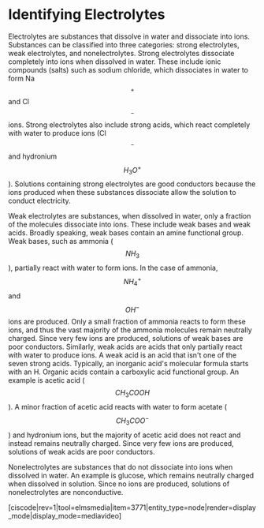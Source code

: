 
# Identifying Electrolytes

Electrolytes are substances that dissolve in water and dissociate into ions. Substances can be classified into three categories: strong electrolytes, weak electrolytes, and nonelectrolytes. Strong electrolytes dissociate completely into ions when dissolved in water. These include ionic compounds (salts) such as sodium chloride, which dissociates in water to form Na$$^+$$ and Cl$$^-$$ ions. Strong electrolytes also include strong acids, which react completely with water to produce ions (Cl$$^-$$ and hydronium $$H_3O^+$$). Solutions containing strong electrolytes are good conductors because the ions produced when these substances dissociate allow the solution to conduct electricity. 

Weak electrolytes are substances, when dissolved in water, only a fraction of the molecules dissociate into ions. These include weak bases and weak acids. Broadly speaking, weak bases contain an amine functional group. Weak bases, such as ammonia ($$NH_3$$), partially react with water to form ions. In the case of ammonia, $$NH_4^+$$ and $$OH^-$$ ions are produced. Only a small fraction of ammonia reacts to form these ions, and thus the vast majority of the ammonia molecules remain neutrally charged. Since very few ions are produced, solutions of weak bases are poor conductors. Similarly, weak acids are acids that only partially react with water to produce ions. A weak acid is an acid that isn't one of the seven strong acids. Typically, an inorganic acid's molecular formula starts with an H.  Organic acids contain a carboxylic acid functional group. An example is acetic acid ($$CH_3COOH$$). A minor fraction of acetic acid reacts with water to form acetate ($$CH_3COO^-$$) and hydronium ions, but the  majority of acetic acid does not react and instead remains neutrally charged. Since very few ions are produced, solutions of weak acids are poor conductors. 

Nonelectrolytes are substances that do not dissociate into ions when dissolved in water. An example is glucose, which remains neutrally charged when dissolved in solution. Since no ions are produced, solutions of nonelectrolytes are nonconductive.




[ciscode|rev=1|tool=elmsmedia|item=3771|entity_type=node|render=display_mode|display_mode=mediavideo]

 